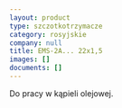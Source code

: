 ```yaml
---
layout: product
type: szczotkotrzymacze
category: rosyjskie
company: null
title: EMS-2A... 22x1,5
images: []
documents: []
---
```

Do pracy w kąpieli olejowej.